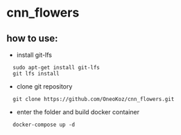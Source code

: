 # cnn_flowers
## how to use:
- install git-lfs
```
  sudo apt-get install git-lfs
  git lfs install
```
- clone git repository
```
  git clone https://github.com/OneoKoz/cnn_flowers.git
```
- enter the folder and build docker container
```
  docker-compose up -d
```
